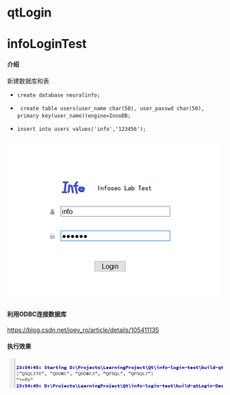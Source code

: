# qtLogin

# infoLoginTest

#### 介绍

新建数据库和表

* `create database neuralinfo;`

* ` create table users(user_name char(50), user_passwd char(50), primary key(user_name))engine=InnoDB;`

* `insert into users values('info','123456');`

![输入图片说明](README/214720_a974da49_5316488.png "屏幕截图.png")

#### 利用ODBC连接数据库

https://blog.csdn.net/joey_ro/article/details/105411135

#### 执行效果

![输入图片说明](README/235659_1947bf9d_5316488.png "屏幕截图.png")